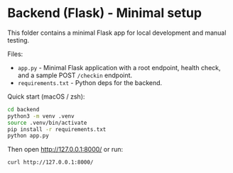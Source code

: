 # Backend (Flask) - Minimal setup

This folder contains a minimal Flask app for local development and manual testing.

Files:
- `app.py` - Minimal Flask application with a root endpoint, health check, and a sample POST `/checkin` endpoint.
- `requirements.txt` - Python deps for the backend.

Quick start (macOS / zsh):

```bash
cd backend
python3 -m venv .venv
source .venv/bin/activate
pip install -r requirements.txt
python app.py
```

Then open http://127.0.0.1:8000/ or run:

```bash
curl http://127.0.0.1:8000/
```
